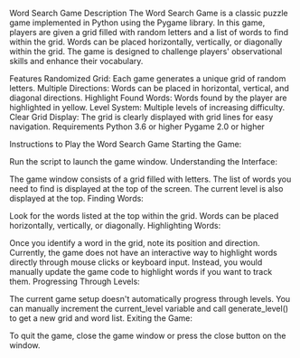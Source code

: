 Word Search Game
Description
The Word Search Game is a classic puzzle game implemented in Python using the Pygame library. In this game, players are given a grid filled with random letters and a list of words to find within the grid. Words can be placed horizontally, vertically, or diagonally within the grid. The game is designed to challenge players' observational skills and enhance their vocabulary.

Features
Randomized Grid: Each game generates a unique grid of random letters.
Multiple Directions: Words can be placed in horizontal, vertical, and diagonal directions.
Highlight Found Words: Words found by the player are highlighted in yellow.
Level System: Multiple levels of increasing difficulty.
Clear Grid Display: The grid is clearly displayed with grid lines for easy navigation.
Requirements
Python 3.6 or higher
Pygame 2.0 or higher

Instructions to Play the Word Search Game
Starting the Game:

Run the script to launch the game window.
Understanding the Interface:

The game window consists of a grid filled with letters.
The list of words you need to find is displayed at the top of the screen.
The current level is also displayed at the top.
Finding Words:

Look for the words listed at the top within the grid.
Words can be placed horizontally, vertically, or diagonally.
Highlighting Words:

Once you identify a word in the grid, note its position and direction.
Currently, the game does not have an interactive way to highlight words directly through mouse clicks or keyboard input.
Instead, you would manually update the game code to highlight words if you want to track them.
Progressing Through Levels:

The current game setup doesn't automatically progress through levels. You can manually increment the current_level variable and call generate_level() to get a new grid and word list.
Exiting the Game:

To quit the game, close the game window or press the close button on the window.
